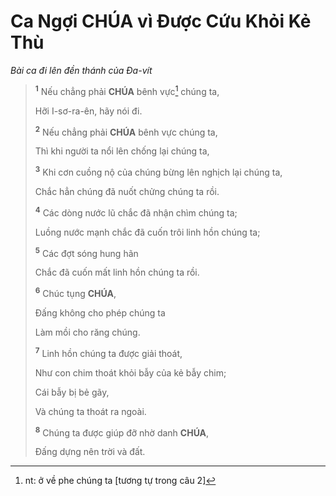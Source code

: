 # Ca Ngợi **CHÚA** vì Được Cứu Khỏi Kẻ Thù
*Bài ca đi lên đền thánh của Đa-vít*

> <sup><b>1</b></sup> Nếu chẳng phải **CHÚA** bênh vực[^1-45f0c55d-abb7-475a-b442-f7e0a784f5d8] chúng ta,
>
> Hỡi I-sơ-ra-ên, hãy nói đi.
>
> <sup><b>2</b></sup> Nếu chẳng phải **CHÚA** bênh vực chúng ta,
>
> Thì khi người ta nổi lên chống lại chúng ta,
>
> <sup><b>3</b></sup> Khi cơn cuồng nộ của chúng bừng lên nghịch lại chúng ta,
>
> Chắc hẳn chúng đã nuốt chửng chúng ta rồi.
>
> <sup><b>4</b></sup> Các dòng nước lũ chắc đã nhận chìm chúng ta;
>
> Luồng nước mạnh chắc đã cuốn trôi linh hồn chúng ta;
>
> <sup><b>5</b></sup> Các đợt sóng hung hãn
>
> Chắc đã cuốn mất linh hồn chúng ta rồi.
>
> <sup><b>6</b></sup> Chúc tụng **CHÚA**,
>
> Đấng không cho phép chúng ta
>
> Làm mồi cho răng chúng.
>
> <sup><b>7</b></sup> Linh hồn chúng ta được giải thoát,
>
> Như con chim thoát khỏi bẫy của kẻ bẫy chim;
>
> Cái bẫy bị bẻ gãy,
>
> Và chúng ta thoát ra ngoài.
>
> <sup><b>8</b></sup> Chúng ta được giúp đỡ nhờ danh **CHÚA**,
>
> Đấng dựng nên trời và đất.

[^1-45f0c55d-abb7-475a-b442-f7e0a784f5d8]: nt: ở về phe chúng ta \[tương tự trong câu 2]